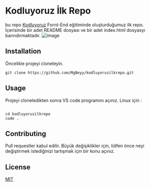 # Kodluyoruz İlk Repo
bu repo [Kodluyoruz](https://kodluyoruz.org/) Fornt-End eğitiminde oluşturduğumuz ilk repo. İçerisinde bir adet README dosyası ve bir adet index.html dosyasyı barındırmaktadır. 
![image](https://user-images.githubusercontent.com/116538496/199594053-6fb2f511-8540-4cf2-ac3e-7e87f0b099f1.png)


## Installation
Öncelikle projeyi cloneleyin. 
``` 
git clone https://github.com/MgBeyy/kodluyoruzilkrepo.git
```
## Usage 
Projeyi cloneledikten sonra VS code programını açınız. 
Linux için :
```linux

cd kodluyoruzilkrepo
code .
```

## Contributing 
Pull requestler kabul edilir. Büyük değişiklikler için, lütfen önce neyi değiştirmek istediğinizi tartışmak için bir konu açınız.

## License
[MIT](https://choosealicense.com/licenses/mit/)

